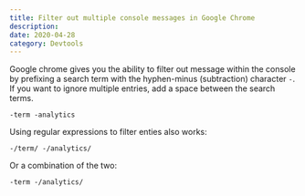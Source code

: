 ```yaml
---
title: Filter out multiple console messages in Google Chrome
description:
date: 2020-04-28
category: Devtools
---
```


Google chrome gives you the ability to filter out message within the console by prefixing a search term with the hyphen-minus (subtraction) character `-`. If you want to ignore multiple entries, add a space between the search terms.

```text
-term -analytics
```

Using regular expressions to filter enties also works:

```text
-/term/ -/analytics/
```

Or a combination of the two:

```text
-term -/analytics/
```
